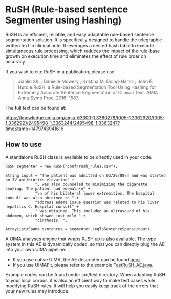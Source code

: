 # RuSH (Rule-based sentence Segmenter using Hashing)

RuSH is an efficient, reliable, and easy adaptable rule-based sentence segmentation
solution. It is specifically designed to handle the telegraphic written text in clinical note. It leverages a nested
hash table to execute simultaneous rule processing, which reduces the impact of the rule-base growth
on execution time and eliminates the effect of rule order on accuracy. 

If you wish to cite RuSH in a publication, please use:

>Jianlin Shi ; Danielle Mowery ; Kristina M. Doing-Harris ; John F. Hurdle.RuSH: a Rule-based Segmentation Tool Using Hashing for Extremely Accurate Sentence Segmentation of Clinical Text. AMIA Annu Symp Proc. 2016: 1587. 

The full text can be found at:

https://knowledge.amia.org/amia-63300-1.3360278/t005-1.3362920/f005-1.3362921/2495498-1.3363244/2495498-1.3363247?timeStamp=1479743941616


## How to use

A standalone RuSH class is available to be directly used in your code. 

```
RuSH segmenter = new RuSH("conf/rush_rules.csv");

String input = "The patient was admitted on 03/26/08\n and was started on IV antibiotics elevation" +
             ", was also counseled to minimizing the cigarette smoking. The patient had edema\n\n" +
             "\n of his bilateral lower extremities. The hospital consult was also obtained to " +
             "address edema issue question was related to his liver hepatitis C. Hospital consult" +
             " was obtained. This included an ultrasound of his abdomen, which showed just mild " +
             "cirrhosis. ";
                
ArrayList<Span> sentences = segmenter.segToSentenceSpans(input);
```

A UIMA analyses engine that wraps RuSH up is also
available. The type system in this AE is dynamically coded, so that you can directly plug the AE into your own UIMA pipeline.
- If you use native UIMA, the AE descripter can be found [here](https://github.com/jianlins/RuSH/blob/master/desc/RuSH_aeDescriptor.xml).
- If you use UIMAFit, please refer to the example [TestRuSH_AE.java](https://github.com/jianlins/RuSH/blob/master/src/test/java/edu/utah/bmi/RuSH/TestRuSH_AE.java).

Example codes can be found under src/test directory. When adapting RuSH to your local corpus, it is also an efficient way to make 
test cases while modifying RuSH rules. It will help you easily keep track of the errors that your new rules may introduce.


